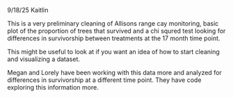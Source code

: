9/18/25 Kaitlin 

This is a very preliminary cleaning of Allisons range cay monitoring, basic plot of the proportion of trees that survived and a chi squred test looking for differences in survivorship between treatments at the 17 month time point. 



This might be useful to look at if you want an idea of how to start cleaning and visualizing a dataset. 

Megan and Lorely have been working with this data more and analyzed for differences in survivorship at a different time point. They have code exploring this information more. 
